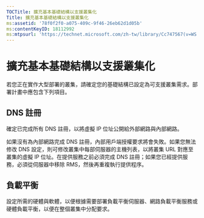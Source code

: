 ```yaml
---
TOCTitle: 擴充基本基礎結構以支援叢集化
Title: 擴充基本基礎結構以支援叢集化
ms:assetid: '78f0f2f0-a075-409c-9f46-26eb62d1d05b'
ms:contentKeyID: 18112992
ms:mtpsurl: 'https://technet.microsoft.com/zh-tw/library/Cc747567(v=WS.10)'
---
```


擴充基本基礎結構以支援叢集化
============================

若您正在實作大型部署的叢集，請確定您的基礎結構已設定為可支援叢集需求。部署計畫中應包含下列項目。

DNS 註冊
--------

確定已完成所有 DNS 註冊，以將虛擬 IP 位址公開給外部網路與內部網路。

如果沒有為內部網路完成 DNS 註冊，內部用戶端授權要求將會失敗。如果您無法修改 DNS 設定，則可修改叢集中每部伺服器的主機列表，以將叢集 URL 對應至叢集的虛擬 IP 位址。在提供服務之前必須完成 DNS 註冊；如果您已經提供服務，必須從伺服器中移除 RMS，然後再重複執行提供程序。

負載平衡
--------

設定所需的硬體與軟體，以便根據需要部署負載平衡伺服器、網路負載平衡服務或硬體負載平衡，以便在整個叢集中分配要求。
